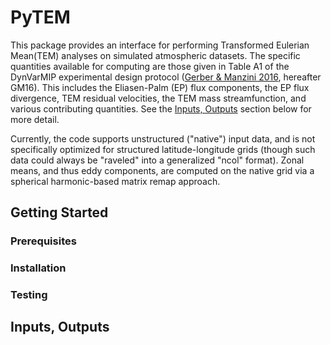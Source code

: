 # PyTEM

This package provides an interface for performing Transformed Eulerian Mean(TEM) analyses on simulated atmospheric datasets. The specific quantities available for computing are those given in Table A1 of the DynVarMIP experimental design protocol ([Gerber & Manzini 2016](https://gmd.copernicus.org/articles/9/3413/2016/), hereafter GM16). This includes the Eliasen-Palm (EP) flux components, the EP flux divergence, TEM residual velocities, the TEM mass streamfunction, and various contributing quantities. See the [Inputs, Outputs](#io) section below for more detail.

Currently, the code supports unstructured ("native") input data, and is not specifically optimized for structured latitude-longitude grids (though such data could always be "raveled" into a generalized "ncol" format). Zonal means, and thus eddy components, are computed on the native grid via a spherical harmonic-based matrix remap approach.

## Getting Started

### Prerequisites

### Installation

### Testing

<div id="io"></div>

## Inputs, Outputs

